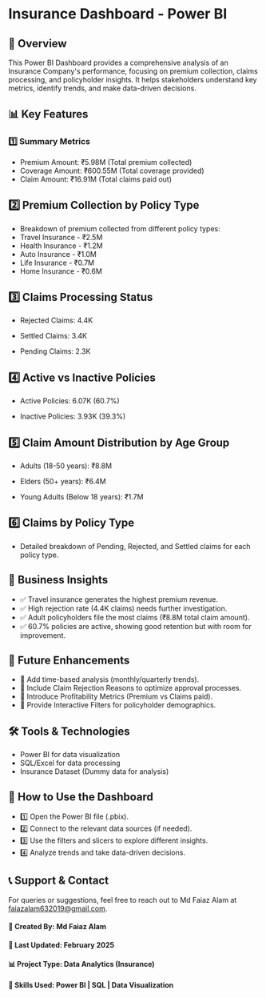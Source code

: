 # Insurance Dashboard - Power BI
## 📌 Overview
This Power BI Dashboard provides a comprehensive analysis of an Insurance Company's performance, focusing on premium collection, claims processing, and policyholder insights. It helps stakeholders understand key metrics, identify trends, and make data-driven decisions.
## 📊 Key Features
### 1️⃣ Summary Metrics
* Premium Amount: ₹5.98M (Total premium collected)
* Coverage Amount: ₹600.55M (Total coverage provided)
* Claim Amount: ₹16.91M (Total claims paid out)
## 2️⃣ Premium Collection by Policy Type
* Breakdown of premium collected from different policy types:
* Travel Insurance - ₹2.5M
* Health Insurance - ₹1.2M
* Auto Insurance - ₹1.0M
* Life Insurance - ₹0.7M
* Home Insurance - ₹0.6M
## 3️⃣ Claims Processing Status

* Rejected Claims: 4.4K

* Settled Claims: 3.4K

* Pending Claims: 2.3K

## 4️⃣ Active vs Inactive Policies

* Active Policies: 6.07K (60.7%)

* Inactive Policies: 3.93K (39.3%)

## 5️⃣ Claim Amount Distribution by Age Group

* Adults (18-50 years): ₹8.8M

* Elders (50+ years): ₹6.4M

* Young Adults (Below 18 years): ₹1.7M

## 6️⃣ Claims by Policy Type

* Detailed breakdown of Pending, Rejected, and Settled claims for each policy type.
## 🎯 Business Insights

* ✅ Travel insurance generates the highest premium revenue.
* ✅ High rejection rate (4.4K claims) needs further investigation.
* ✅ Adult policyholders file the most claims (₹8.8M total claim amount).
* ✅ 60.7% policies are active, showing good retention but with room for improvement.

## 🚀 Future Enhancements

* 🔹 Add time-based analysis (monthly/quarterly trends).
* 🔹 Include Claim Rejection Reasons to optimize approval processes.
* 🔹 Introduce Profitability Metrics (Premium vs Claims paid).
* 🔹 Provide Interactive Filters for policyholder demographics.
## 🛠️ Tools & Technologies

* Power BI for data visualization
* SQL/Excel for data processing
* Insurance Dataset (Dummy data for analysis)

## 📜 How to Use the Dashboard

* 1️⃣ Open the Power BI file (.pbix).
* 2️⃣ Connect to the relevant data sources (if needed).
* 3️⃣ Use the filters and slicers to explore different insights.
* 4️⃣ Analyze trends and take data-driven decisions.
## 📞 Support & Contact

For queries or suggestions, feel free to reach out to Md Faiaz Alam at faiazalam632019@gmail.com.

#### 📌 Created By: Md Faiaz Alam
#### 📅 Last Updated: February 2025
#### 📊 Project Type: Data Analytics (Insurance)
#### 🚀 Skills Used: Power BI | SQL | Data Visualization


